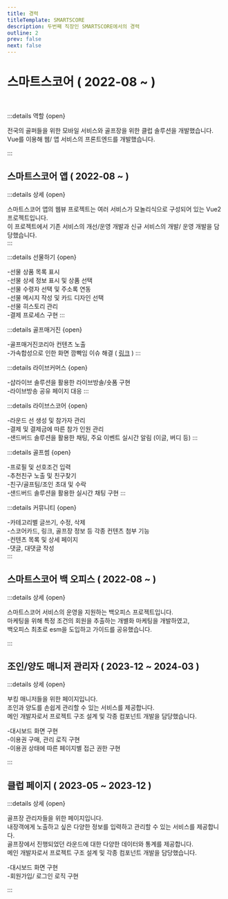 ```yaml
---
title: 경력
titleTemplate: SMARTSCORE
description: 두번째 직장인 SMARTSCORE에서의 경력
outline: 2
prev: false
next: false
---
```


# 스마트스코어 ( 2022-08 ~ )

<br>

<Badge type='tip' text='Vue2'/>
<Badge type='tip' text='Vue3' />
<Badge type='tip' text='Vuex' />
<Badge type='tip' text='Pinia' />
<Badge type='info' text='Highcharts' />
<Badge type='info' text='Sendbird' />
<Badge type='tip' text='Git' />
<Badge type='info' text='GitLab'/>
<Badge type='info' text='Jira' />
<Badge type='info' text='Zeplin' />

:::details 역할 {open}

전국의 골퍼들을 위한 모바일 서비스와 골프장을 위한 클럽 솔루션을 개발했습니다.<br>
Vue를 이용해 웹/ 앱 서비스의 프론트엔드를 개발했습니다.

:::

## 스마트스코어 앱 <span class="text-sm"> ( 2022-08 ~ ) </span>

<div class="mt-8">
  <Badge type='info' text='Webpack'/>
  <Badge type='tip' text='Vue2'/>
  <Badge type='tip' text='Vuex'/>
  <Badge type='info' text='Sendbird'/>
</div>

:::details 상세 {open}

스마트스코어 앱의 웹뷰 프로젝트는 여러 서비스가 모놀리식으로 구성되어 있는 Vue2 프로젝트입니다.<br>
이 프로젝트에서 기존 서비스의 개선/운영 개발과 신규 서비스의 개발/ 운영 개발을 담당했습니다.<br>
:::

:::details 선물하기 {open}

-선물 상품 목록 표시<br>-선물 상세 정보 표시 및 상품 선택 <br> -선물 수령자 선택 및 주소록 연동<br> -선물 메시지 작성 및 카드 디자인 선택<br> -선물 히스토리 관리<br> -결제 프로세스 구현
:::

:::details 골프매거진 {open}

-골프매거진코리아 컨텐츠 노출<br> -가속합성으로 인한 화면 깜빡임 이슈 해결 ( [링크](https://kangbit.github.io/posts/hardware-acceleration/) )
:::

:::details 라이브커머스 {open}

-샵라이브 솔루션을 활용한 라이브방솔/숏폼 구현<br> -라이브방송 공유 페이지 대응
:::

:::details 라이브스코어 {open}

-라운드 선 생성 및 참가자 관리<br> -결제 및 결제금에 따른 참가 인원 관리<br> -샌드버드 솔루션을 활용한 채팅, 주요 이벤트 실시간 알림 (이글, 버디 등)
:::

:::details 골프썸 {open}

-프로필 및 선호조건 입력<br> -추천친구 노출 및 친구찾기<br> -친구/골프팀/조인 초대 및 수락<br> -샌드버드 솔루션을 활용한 실시간 채팅 구현
:::

:::details 커뮤니티 {open}

-카테고리별 글쓰기, 수정, 삭제<br> -스코어카드, 링크, 골프장 정보 등 각종 컨텐츠 첨부 기능<br> -컨텐츠 목록 및 상세 페이지 <br> -댓글, 대댓글 작성<br>
:::

## 스마트스코어 백 오피스 <span class="text-sm"> ( 2022-08 ~ ) </span>

<div class="mt-8">
  <Badge type='info' text='php'/>
  <Badge type='tip' text='Vue2'/>
  <Badge type='tip' text='Vue3'/>
</div>

:::details 상세 {open}

스마트스코어 서비스의 운영을 지원하는 백오피스 프로젝트입니다.<br>
마케팅을 위해 특정 조건의 회원을 추출하는 개별화 마케팅을 개발하였고, <br>
백오피스 최초로 esm을 도입하고 가이드를 공유했습니다.<br>

:::

## 조인/양도 매니저 관리자 <span class="text-sm"> ( 2023-12 ~ 2024-03 ) </span>

<div class="mt-8">
  <Badge type='info' text='Vite'/>
  <Badge type='tip' text='Vue3'/>
  <Badge type='tip' text='Pinia'/>
  <Badge type='info' text='VueUse'/>
  <Badge type='info' text='Highcharts'/>
</div>

:::details 상세 {open}

부킹 매니저들을 위한 페이지입니다. <br>
조인과 양도를 손쉽게 관리할 수 있는 서비스를 제공합니다. <br>
메인 개발자로서 프로젝트 구조 설계 및 각종 컴포넌트 개발을 담당했습니다.<br>

-대시보드 화면 구현<br> -이용권 구매, 관리 로직 구현<br> -이용권 상태에 따른 페이지별 접근 권한 구현<br>

<!-- 초기 개발 환경 구축 ( Vite / Pinia, Router )<br>
차트 구현 ( Highcharts )<br>
-->

:::

## 클럽 페이지 <span class="text-sm"> ( 2023-05 ~ 2023-12 ) </span>

<div class="mt-8">
  <Badge type='info' text='Vite'/>
  <Badge type='tip' text='Vue3'/>
  <Badge type='tip' text='Pinia'/>
  <Badge type='info' text='VueUse'/>
  <Badge type='info' text='Highcharts'/>
</div>

:::details 상세 {open}

골프장 관리자들을 위한 페이지입니다. <br>
내장객에게 노출하고 싶은 다양한 정보를 입력하고 관리할 수 있는 서비스를 제공합니다. <br>
골프장에서 진행되었던 라운드에 대한 다양한 데이터와 통계를 제공합니다.<br>
메인 개발자로서 프로젝트 구조 설계 및 각종 컴포넌트 개발을 담당했습니다.

-대시보드 화면 구현<br> -회원가입/ 로그인 로직 구현<br>

<!-- 프로젝트 구조 설계 및 각종 컴포넌트 구현 -->
<!--
초기 개발 환경 구축 ( Vite / Pinia, Router )<br>
AccountLayout, DashboardLayout 구현<br>
회원가입/ 로그인 로직 구현<br>
핀 포지션 위치 조회, 수정 화면 구현 ( Canvas + Composable )<br>
차트 구현 ( Highcharts ) -->

:::
